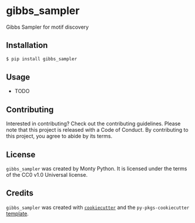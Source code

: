 # gibbs_sampler

Gibbs Sampler for motif discovery

## Installation

```bash
$ pip install gibbs_sampler
```

## Usage

- TODO

## Contributing

Interested in contributing? Check out the contributing guidelines. Please note that this project is released with a Code of Conduct. By contributing to this project, you agree to abide by its terms.

## License

`gibbs_sampler` was created by Monty Python. It is licensed under the terms of the CC0 v1.0 Universal license.

## Credits

`gibbs_sampler` was created with [`cookiecutter`](https://cookiecutter.readthedocs.io/en/latest/) and the `py-pkgs-cookiecutter` [template](https://github.com/py-pkgs/py-pkgs-cookiecutter).
